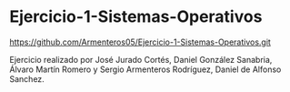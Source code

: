 # Ejercicio-1-Sistemas-Operativos

https://github.com/Armenteros05/Ejercicio-1-Sistemas-Operativos.git

Ejercicio realizado por José Jurado Cortés, Daniel González Sanabria, Álvaro Martín Romero y Sergio Armenteros Rodríguez, Daniel de Alfonso Sanchez.

